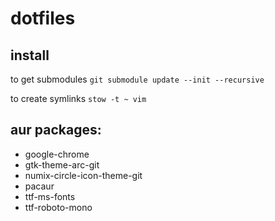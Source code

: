 # dotfiles

## install

to get submodules
`git submodule update --init --recursive`

to create symlinks
`stow -t ~ vim`

## aur packages:

- google-chrome
- gtk-theme-arc-git
- numix-circle-icon-theme-git
- pacaur
- ttf-ms-fonts
- ttf-roboto-mono

